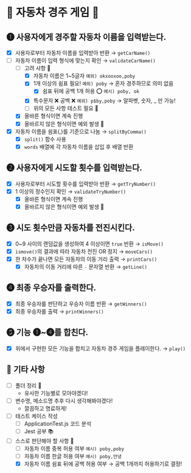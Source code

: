 # 🚗 자동차 경주 게임 🚗

## ➊ 사용자에게 경주할 자동차 이름을 입력받는다.
- [x] 사용자로부터 자동차 이름을 입력받아 반환 → `getCarName()`
- [ ] 자동차 이름이 입력 형식에 맞는지 확인 → `validateCarName()`
    - [ ] 고려 사항 👀
        - [x] 자동차 이름은 1~5글자 `예외) okxooxoo,poby`
        - [x] 1개 이상의 쉼표 필요! `예외) poby` → 혼자 경주하므로 의미 없음
            - [x] 쉼표 뒤에 공백 1개 허용 ⭕️ `예시) poby, ok`
        - [x] 특수문자 ❌ 공백 ❌ `예외) p$by,poby` → 알파벳, 숫자, _ 만 가능!
        - [ ] 위의 모든 사항 테스트 필요 📝
    - [x] 올바른 형식이면 계속 진행
    - [x] 올바르지 않은 형식이면 예외 발생 🚨
- [x] 자동차 이름을 쉼표(,)를 기준으로 나눔 → `splitByComma()`
    - [x] `split()` 함수 사용
    - [x] `words` 배열에 각 자동차 이름을 삽입 후 배열 반환

## ➋ 사용자에게 시도할 횟수를 입력받는다.
- [x] 사용자로부터 시도할 횟수를 입력받아 반환 → `getTryNumber()`
- [x] 1 이상의 정수인지 확인 → `validateTryNumber()`
    - [x] 올바른 형식이면 계속 진행
    - [x] 올바르지 않은 형식이면 예외 발생 🚨

## ➌ 시도 횟수만큼 자동차를 전진시킨다.
- [x] 0~9 사이의 랜덤값을 생성하여 4 이상이면 `true` 반환 → `isMove()`
- [x] `ismove()`의 결과에 따라 자동차 전진 OR 정지 → `moveCars()`
- [x] 한 차수가 끝나면 모든 자동차의 이동 거리 출력 → `printCars()`
    - [x] 자동차의 이동 거리에 따른 `-` 문자열 반환 → `getLine()`

## ➍ 최종 우승자를 출력한다.
- [x] 최종 우승자를 판단하고 우승자 이름 반환 → `getWinners()`
- [x] 최종 우승자를 출력 → `printWinners()`

## ➎ 기능 ➊~➍를 합친다.
- [x] 위에서 구현한 모든 기능을 합치고 자동차 경주 게임을 플레이한다. → `play()`

## 💭 기타 사항
- [ ] 폴더 정리 📂
    - 유사한 기능별로 모아야겠다!
- [ ] 변수명, 메소드명 추후 다시 생각해봐야겠다!
    - 깔끔하고 명료하게!
- [ ] 테스트 케이스 작성
    - [ ] ApplicationTest.js 코드 분석
    - [ ] Jest 공부 📚
- [ ] 스스로 판단해야 할 사항 💬
    - [ ] 자동차 이름 중복 허용 여부 `예시) poby,poby`
    - [ ] 자동차 이름 한글 허용 여부 `예시) poby,안녕`
    - [x] 자동차 이름 쉼표 뒤에 공백 허용 여부 → 공백 1개까지 허용하기로 결정!